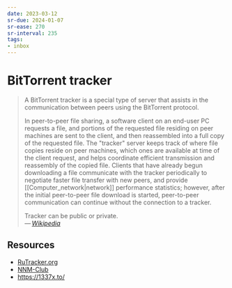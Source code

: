 ```yaml
---
date: 2023-03-12
sr-due: 2024-01-07
sr-ease: 270
sr-interval: 235
tags:
- inbox
---
```


# BitTorrent tracker

> A BitTorrent tracker is a special type of server that assists in the
> communication between peers using the BitTorrent protocol.
>
> In peer-to-peer file sharing, a software client on an end-user PC requests a
> file, and portions of the requested file residing on peer machines are sent to
> the client, and then reassembled into a full copy of the requested file. The
> "tracker" server keeps track of where file copies reside on peer machines,
> which ones are available at time of the client request, and helps coordinate
> efficient transmission and reassembly of the copied file. Clients that have
> already begun downloading a file communicate with the tracker periodically to
> negotiate faster file transfer with new peers, and provide
> [[Computer_network|network]] performance statistics; however, after the
> initial peer-to-peer file download is started, peer-to-peer communication can
> continue without the connection to a tracker.
>
> Tracker can be public or private.\
> — <cite>[Wikipedia](https://en.wikipedia.org/wiki/BitTorrent_tracker)</cite>

## Resources

- [RuTracker.org](https://rutracker.org/forum/index.php)
- [NNM-Club](https://nnmclub.to/)
- https://1337x.to/
